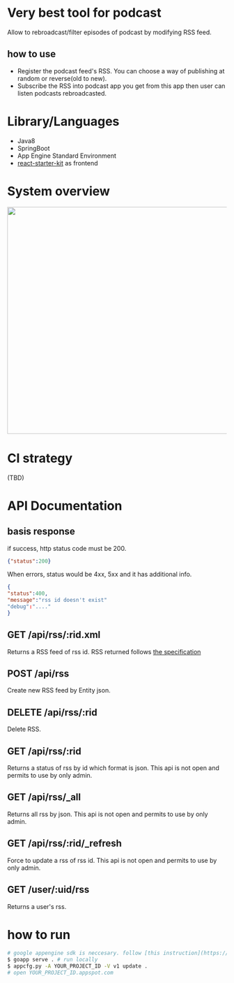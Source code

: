 
Very best tool for podcast
====

Allow to rebroadcast/filter episodes of podcast by modifying RSS feed.

## how to use

* Register the podcast feed's RSS. You can choose a way of publishing at random or reverse(old to new).
* Subscribe the RSS into podcast app you get from this app then user can listen podcasts rebroadcasted.


Library/Languages
===
* Java8
* SpringBoot
* App Engine Standard Environment
* [react-starter-kit](https://github.com/kriasoft/react-starter-kit) as frontend

System overview
===
<img src="https://i.gyazo.com/55f3295e619ef684ca45f982ddd81734.png" width=520px />

CI strategy
====
(TBD)

API Documentation
===

## basis response

if success, http status code must be 200.

```json
{"status":200}
```

When errors, status would be 4xx, 5xx and it has additional info.

```json
{
"status":400,
"message":"rss id doesn't exist"
"debug":"...."
}
```


## GET /api/rss/:rid.xml

Returns a RSS feed of rss id.
RSS returned follows [the specification]()


## POST /api/rss

Create new RSS feed by Entity json.

## DELETE /api/rss/:rid

Delete RSS.

## GET /api/rss/:rid

Returns a status of rss by id which format is json.
This api is not open and permits to use by only admin.

## GET /api/rss/_all

Returns all rss by json.
This api is not open and permits to use by only admin.

## GET /api/rss/:rid/_refresh

Force to update a rss of rss id.
This api is not open and permits to use by only admin.

## GET /user/:uid/rss

Returns a user's rss.


how to run
===

```bash
# google appengine sdk is neccesary. follow [this instruction](https://cloud.google.com/appengine/docs/standard/go/download_
$ goapp serve . # run locally
$ appcfg.py -A YOUR_PROJECT_ID -V v1 update .
# open YOUR_PROJECT_ID.appspot.com
```
